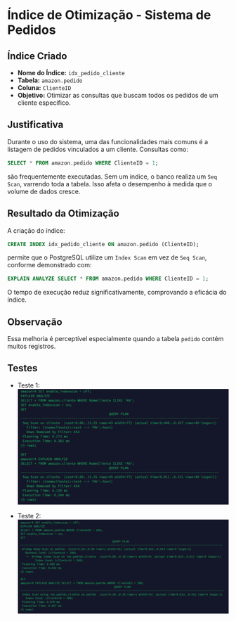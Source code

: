 # Índice de Otimização - Sistema de Pedidos

## Índice Criado

- **Nome do Índice:** `idx_pedido_cliente`
- **Tabela:** `amazon.pedido`
- **Coluna:** `ClienteID`
- **Objetivo:** Otimizar as consultas que buscam todos os pedidos de um cliente específico.

## Justificativa

Durante o uso do sistema, uma das funcionalidades mais comuns é a listagem de pedidos vinculados a um cliente. Consultas como:

```sql
SELECT * FROM amazon.pedido WHERE ClienteID = 1;
```

são frequentemente executadas. Sem um índice, o banco realiza um `Seq Scan`, varrendo toda a tabela. Isso afeta o desempenho à medida que o volume de dados cresce.

## Resultado da Otimização

A criação do índice:

```sql
CREATE INDEX idx_pedido_cliente ON amazon.pedido (ClienteID);
```

permite que o PostgreSQL utilize um `Index Scan` em vez de `Seq Scan`, conforme demonstrado com:

```sql
EXPLAIN ANALYZE SELECT * FROM amazon.pedido WHERE ClienteID = 1;
```

O tempo de execução reduz significativamente, comprovando a eficácia do índice.

## Observação

Essa melhoria é perceptível especialmente quando a tabela `pedido` contém muitos registros.

## Testes

- Teste 1:
![Teste 1](Testes/Teste1_pedido_cliente.png)

- Teste 2:
![Teste 2](Testes/Teste2_pedido_cliente.png)
